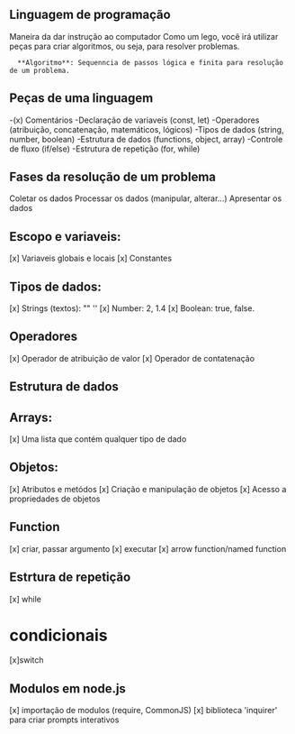 ## Linguagem de programação

Maneira da dar instrução ao computador
Como um lego, você irá utilizar peças para criar algoritmos, ou seja, para resolver problemas.

      **Algoritmo**: Sequenncia de passos lógica e finita para resolução de um problema.

 ## Peças de uma linguagem 

  -(x) Comentários
  -Declaração de variaveis (const, let)
  -Operadores (atribuição, concatenação, matemáticos, lógicos)
  -Tipos de dados (string, number, boolean)
  -Estrutura de dados (functions, object, array)
  -Controle de fluxo (if/else)
  -Estrutura de repetição (for, while)

  ## Fases da resolução de um problema

  Coletar os dados
  Processar os dados (manipular, alterar...)
  Apresentar os dados

  ## Escopo e variaveis:

  [x] Variaveis globais e locais
  [x] Constantes

  ## Tipos de dados:

  [x] Strings (textos): "" '' 
  [x] Number: 2, 1.4
  [x] Boolean: true, false.

  ## Operadores

  [x] Operador de atribuição de valor 
  [x] Operador de contatenação

  ## Estrutura de dados

  ## Arrays:

  [x] Uma lista que contém qualquer tipo de dado

  ## Objetos:

  [x] Atributos e metódos
  [x] Criação e manipulação de objetos
  [x] Acesso a propriedades de objetos

  ## Function
  
  [x] criar, passar argumento
  [x] executar
  [x] arrow function/named function
  
  ## Estrtura de repetição

  [x] while

  # condicionais

  [x]switch

  ## Modulos em node.js

  [x] importação de modulos (require, CommonJS)
  [x] biblioteca 'inquirer' para criar prompts interativos
